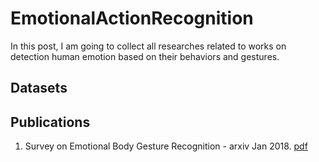 # EmotionalActionRecognition
In this post, I am going to collect all researches related to works on detection human emotion based on their behaviors and gestures.
## Datasets
## Publications
1. Survey on Emotional Body Gesture Recognition - arxiv Jan 2018. [pdf](https://arxiv.org/pdf/1801.07481.pdf)

